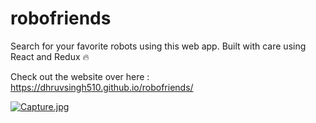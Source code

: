 # robofriends

Search for your favorite robots using this web app. Built with care using React and Redux 🔥

Check out the website over here : https://dhruvsingh510.github.io/robofriends/

[![Capture.jpg](https://i.postimg.cc/BZdQvFR1/Capture.jpg)](https://postimg.cc/rzNLnDV8)
